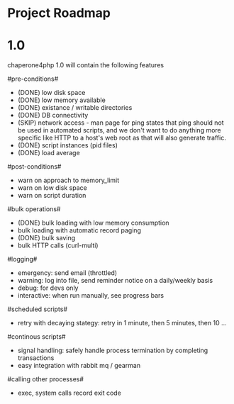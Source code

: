 Project Roadmap
=======

1.0
====

chaperone4php 1.0 will contain the following features

#pre-conditions#
* (DONE) low disk space
* (DONE) low memory available
* (DONE) existance / writable directories
* (DONE) DB connectivity
* (SKIP) network access - man page for ping states that ping should not be
         used in automated scripts, and we don't want to do anything
		 more specific like HTTP to a host's web root as that will also
		 generate traffic.
* (DONE) script instances (pid files)
* (DONE) load average

#post-conditions#
* warn on approach to memory_limit
* warn on low disk space
* warn on script duration

#bulk operations#
* (DONE) bulk loading with low memory consumption
* bulk loading with automatic record paging
* (DONE) bulk saving
* bulk HTTP calls (curl-multi)

#logging#
* emergency: send email (throttled)
* warning: log into file, send reminder notice on a daily/weekly basis
* debug: for devs only
* interactive: when run manually, see progress bars

#scheduled scripts#
* retry with decaying stategy: retry in 1 minute, then 5 minutes, then 10 ...


#continous scripts#
* signal handling: safely handle process termination by completing
  transactions
* easy integration with rabbit mq / gearman

#calling other processes#
* exec, system calls record exit code

